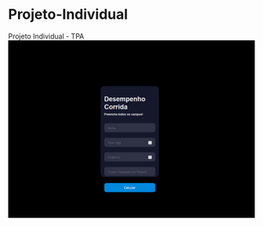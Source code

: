 # Projeto-Individual
Projeto Individual - TPA
<a href="https://gabiredoan.github.io/Projeto-Individual/"><img src=".\corrida.png"></a>
